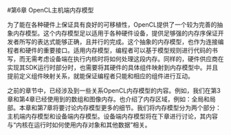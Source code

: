#第6章 OpenCL主机端内存模型

为了能在各种硬件上保证具有良好的可移植性，OpenCL提供了一个较为完善的抽象内存模型。这个内存模型足以适用于各种硬件设备，提供足够强的内存序保证开发者所写的表达式能够正确，且并行的完成。这个抽象的内存模型，也作为连接编程者和硬件的重要接口。适用内存模型，编程者可以基于模型规则进行代码的书写，而无需考虑设备端在执行内核时将如何处理这段内存。同样的，硬件供应商在实现其SDK运行时部分时，也需要将其硬件的具体组件映射到内存模型中。并且提前定义组件映射关系，就能保证编程者只能和相应的组件进行互动。

之前的章节中，已经涉及到一些关系OpenCL内存模型的内容。例如，我们在第3章和第4章已经使用到的数组和图像内存。也介绍了内存区域，例如：全局和局部。本章和第7章将要讨论内存模型更多的细节。我们将内存模型分为两个部分：主机端内存模型和设备端内存模型。设备端内存模型将在下章进行讨论，其内容与“内核在运行时如何使用内存对象和其他数据”相关。